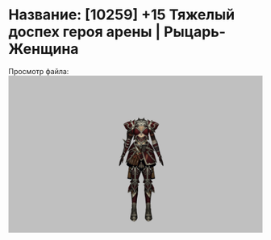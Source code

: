 # Название: [10259] +15 Тяжелый доспех героя арены | Рыцарь-Женщина

Просмотр файла:
![p010031.png](p010031.png)